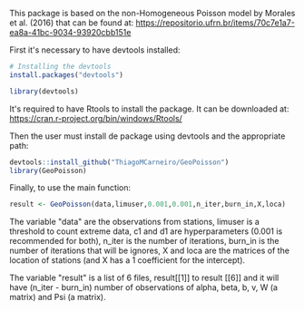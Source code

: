 This package is based on the non-Homogeneous Poisson model by Morales et al. (2016) that can be found at: https://repositorio.ufrn.br/items/70c7e1a7-ea8a-41bc-9034-93920cbb151e

First it's necessary to have devtools installed:

```r
# Installing the devtools
install.packages("devtools")

library(devtools)
```
It's required to have Rtools to install the package. It can be downloaded at: https://cran.r-project.org/bin/windows/Rtools/

Then the user must install de package using devtools and the appropriate path:

```r
devtools::install_github("ThiagoMCarneiro/GeoPoisson")
library(GeoPoisson)
```

Finally, to use the main function:

```r
result <- GeoPoisson(data,limuser,0.001,0.001,n_iter,burn_in,X,loca)

```
The variable "data" are the observations from stations, limuser is a threshold to count extreme data, c1 and d1 are hyperparameters (0.001 is recommended for both), n_iter is the number of iterations, burn_in is the number of iterations that will be ignores, X and loca are the matrices of the location of stations (and X has a 1 coefficient for the intercept).

The variable "result" is a list of 6 files, result[[1]] to result [[6]] and it will have (n_iter - burn_in) number of observations of alpha, beta, b, v, W (a matrix) and Psi (a matrix).
